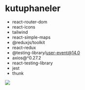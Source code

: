 # kutuphaneler

- react-router-dom
- react-icons
- tailwind
- react-simple-maps
- @reduxjs/toolkit
- react-redux
- @testing-library/user-event@14.0
- axios@^0.27.2
- react-testing-library
- jest
- thunk

<img src="/public/Zight Recording 2024-08-02 at 04.41.46 PM.gif">